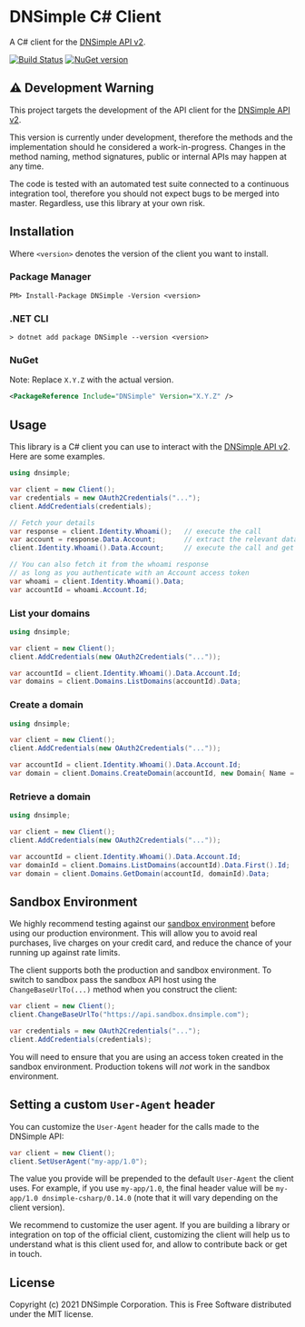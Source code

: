 # DNSimple C# Client

A C# client for the [DNSimple API v2](https://developer.dnsimple.com/v2/).

[![Build Status](https://travis-ci.com/dnsimple/dnsimple-csharp.svg?branch=main)](https://travis-ci.com/dnsimple/dnsimple-csharp)
[![NuGet version](https://badge.fury.io/nu/dnsimple.svg)](https://badge.fury.io/nu/dnsimple)

## :warning: Development Warning

This project targets the development of the API client for the [DNSimple API v2](https://developer.dnsimple.com/v2/).

This version is currently under development, therefore the methods and the implementation should he considered a work-in-progress. Changes in the method naming, method signatures, public or internal APIs may happen at any time.

The code is tested with an automated test suite connected to a continuous integration tool, therefore you should not expect bugs to be merged into master. Regardless, use this library at your own risk.

## Installation

Where `<version>` denotes the version of the client you want to install.

### Package Manager

```shell
PM> Install-Package DNSimple -Version <version>
```

### .NET CLI

```shell
> dotnet add package DNSimple --version <version>
```

### NuGet

Note: Replace `X.Y.Z` with the actual version.

```xml
<PackageReference Include="DNSimple" Version="X.Y.Z" />
```

## Usage

This library is a C# client you can use to interact with the [DNSimple API v2](https://developer.dnsimple.com/v2/). Here are some examples.

```c#
using dnsimple;

var client = new Client();
var credentials = new OAuth2Credentials("...");
client.AddCredentials(credentials);

// Fetch your details
var response = client.Identity.Whoami();   // execute the call
var account = response.Data.Account;       // extract the relevant data from the response or
client.Identity.Whoami().Data.Account;     // execute the call and get the data in one line

// You can also fetch it from the whoami response
// as long as you authenticate with an Account access token
var whoami = client.Identity.Whoami().Data;
var accountId = whoami.Account.Id;
```

### List your domains

```c#
using dnsimple;

var client = new Client();
client.AddCredentials(new OAuth2Credentials("..."));

var accountId = client.Identity.Whoami().Data.Account.Id;
var domains = client.Domains.ListDomains(accountId).Data;
```

### Create a domain

```c#
using dnsimple;

var client = new Client();
client.AddCredentials(new OAuth2Credentials("..."));

var accountId = client.Identity.Whoami().Data.Account.Id;
var domain = client.Domains.CreateDomain(accountId, new Domain{ Name = "example.com" }).Data;
```

### Retrieve a domain

```c#
using dnsimple;

var client = new Client();
client.AddCredentials(new OAuth2Credentials("..."));

var accountId = client.Identity.Whoami().Data.Account.Id;
var domainId = client.Domains.ListDomains(accountId).Data.First().Id;
var domain = client.Domains.GetDomain(accountId, domainId).Data;
```

## Sandbox Environment

We highly recommend testing against our [sandbox environment](https://developer.dnsimple.com/sandbox/) before using our production environment.
This will allow you to avoid real purchases, live charges on your credit card, and reduce the chance of your running up against rate limits.

The client supports both the production and sandbox environment.
To switch to sandbox pass the sandbox API host using the `ChangeBaseUrlTo(...)` method when you construct the client:

```c#
var client = new Client();
client.ChangeBaseUrlTo("https://api.sandbox.dnsimple.com");

var credentials = new OAuth2Credentials("...");
client.AddCredentials(credentials);
```

You will need to ensure that you are using an access token created in the sandbox environment. Production tokens will *not* work in the sandbox environment.

## Setting a custom `User-Agent` header

You can customize the `User-Agent` header for the calls made to the DNSimple API:

```c#
var client = new Client();
client.SetUserAgent("my-app/1.0");
```

The value you provide will be prepended to the default `User-Agent` the client uses. For example, if you use `my-app/1.0`, the final header value will be `my-app/1.0 dnsimple-csharp/0.14.0` (note that it will vary depending on the client version).

We recommend to customize the user agent. If you are building a library or integration on top of the official client, customizing the client will help us to understand what is this client used for, and allow to contribute back or get in touch.

## License

Copyright (c) 2021 DNSimple Corporation. This is Free Software distributed under the MIT license.
